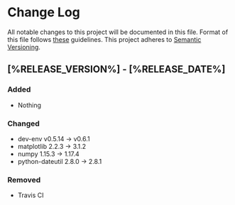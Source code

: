 # Change Log

All notable changes to this project will be documented in this file.
Format of this file follows [these](http://keepachangelog.com/) guidelines.
This project adheres to [Semantic Versioning](http://semver.org/).

## [%RELEASE_VERSION%] - [%RELEASE_DATE%]

### Added

- Nothing

### Changed

- dev-env v0.5.14 -> v0.6.1
- matplotlib 2.2.3 -> 3.1.2
- numpy 1.15.3 -> 1.17.4
- python-dateutil 2.8.0 -> 2.8.1

### Removed

- Travis CI
